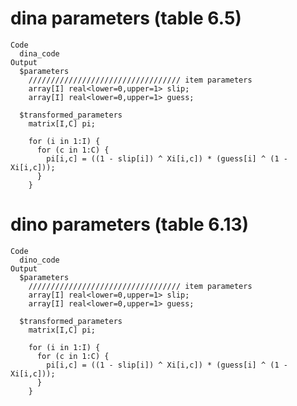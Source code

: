 # dina parameters (table 6.5)

    Code
      dina_code
    Output
      $parameters
        ////////////////////////////////// item parameters
        array[I] real<lower=0,upper=1> slip;
        array[I] real<lower=0,upper=1> guess;
      
      $transformed_parameters
        matrix[I,C] pi;
      
        for (i in 1:I) {
          for (c in 1:C) {
            pi[i,c] = ((1 - slip[i]) ^ Xi[i,c]) * (guess[i] ^ (1 - Xi[i,c]));
          }
        }
      

# dino parameters (table 6.13)

    Code
      dino_code
    Output
      $parameters
        ////////////////////////////////// item parameters
        array[I] real<lower=0,upper=1> slip;
        array[I] real<lower=0,upper=1> guess;
      
      $transformed_parameters
        matrix[I,C] pi;
      
        for (i in 1:I) {
          for (c in 1:C) {
            pi[i,c] = ((1 - slip[i]) ^ Xi[i,c]) * (guess[i] ^ (1 - Xi[i,c]));
          }
        }
      

